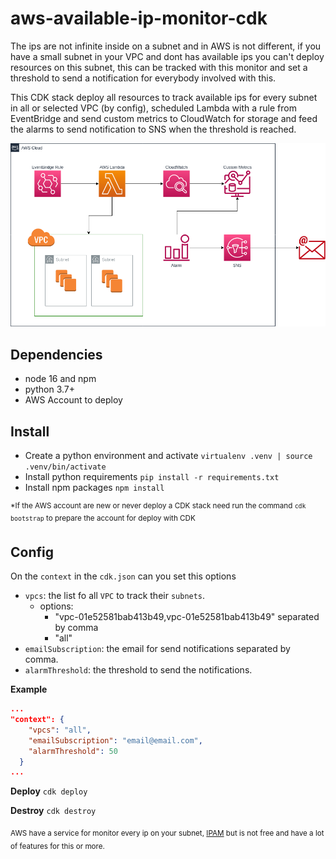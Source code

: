 # aws-available-ip-monitor-cdk

The ips are not infinite inside on a subnet and in AWS is not different, if you have a small subnet in your VPC and 
dont has available ips you can't deploy resources on this subnet, this can be tracked with this monitor and set a 
threshold to send a notification for everybody involved with this.

This CDK stack deploy all resources to track available ips for every subnet in all or selected VPC (by config), 
scheduled Lambda with a rule from EventBridge and send custom metrics to CloudWatch for storage and feed the alarms to 
send notification to SNS when the threshold is reached.

![](docs/diagram.png)

## Dependencies

- node 16 and npm
- python 3.7+
- AWS Account to deploy

## Install

- Create a python environment and activate `virtualenv .venv | source .venv/bin/activate`
- Install python requirements `pip install -r requirements.txt`
- Install npm packages `npm install`

<sup>*If the AWS account are new or never deploy a CDK stack need run the command `cdk bootstrap` to prepare the account for deploy with CDK</sup>

## Config

On the `context` in the `cdk.json` can you set this options

- `vpcs`: the list fo all `VPC` to track their `subnets`. 
  - options:
    - "vpc-01e52581bab413b49,vpc-01e52581bab413b49" separated by comma
    - "all"
- `emailSubscription`: the email for send notifications separated by comma.
- `alarmThreshold`: the threshold to send the notifications.

**Example**

```json
...
"context": {
    "vpcs": "all",
    "emailSubscription": "email@email.com",
    "alarmThreshold": 50
  }
...
```

**Deploy** `cdk deploy`

**Destroy** `cdk destroy`

<sub>AWS have a service for monitor every ip on your subnet, [IPAM](https://docs.aws.amazon.com/vpc/latest/ipam/what-it-is-ipam.html) 
but is not free and have a lot of features for this or more.</sub>
